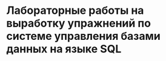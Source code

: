 <h1>Лабораторные работы на выработку упражнений по системе управления базами данных на языке SQL</h1>
